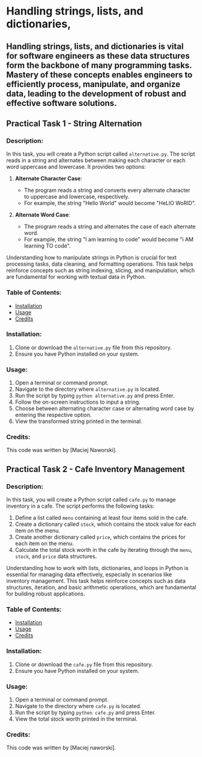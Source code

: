 # Handling strings, lists, and dictionaries,

  ## Handling strings, lists, and dictionaries is vital for software engineers as these data structures form the backbone of many programming tasks. Mastery of these concepts enables engineers to efficiently process, manipulate, and organize data, leading to the development of robust and effective software solutions.

  ## Practical Task 1 - String Alternation

### Description:
In this task, you will create a Python script called `alternative.py`. The script reads in a string and alternates between making each character or each word uppercase and lowercase. It provides two options:

1. **Alternate Character Case**:
   - The program reads a string and converts every alternate character to uppercase and lowercase, respectively.
   - For example, the string "Hello World" would become "HeLlO WoRlD".

2. **Alternate Word Case**:
   - The program reads a string and alternates the case of each alternate word.
   - For example, the string "I am learning to code" would become "i AM learning TO code".

Understanding how to manipulate strings in Python is crucial for text processing tasks, data cleaning, and formatting operations. This task helps reinforce concepts such as string indexing, slicing, and manipulation, which are fundamental for working with textual data in Python.

### Table of Contents:
- [Installation](#installation)
- [Usage](#usage)
- [Credits](#credits)

### Installation:
1. Clone or download the `alternative.py` file from this repository.
2. Ensure you have Python installed on your system.

### Usage:
1. Open a terminal or command prompt.
2. Navigate to the directory where `alternative.py` is located.
3. Run the script by typing `python alternative.py` and press Enter.
4. Follow the on-screen instructions to input a string.
5. Choose between alternating character case or alternating word case by entering the respective option.
6. View the transformed string printed in the terminal.

### Credits:
This code was written by [Maciej Naworski].


## Practical Task 2 - Cafe Inventory Management

### Description:
In this task, you will create a Python script called `cafe.py` to manage inventory in a cafe. The script performs the following tasks:

1. Define a list called `menu` containing at least four items sold in the cafe.
2. Create a dictionary called `stock`, which contains the stock value for each item on the menu.
3. Create another dictionary called `price`, which contains the prices for each item on the menu.
4. Calculate the total stock worth in the cafe by iterating through the `menu`, `stock`, and `price` data structures.

Understanding how to work with lists, dictionaries, and loops in Python is essential for managing data effectively, especially in scenarios like inventory management. This task helps reinforce concepts such as data structures, iteration, and basic arithmetic operations, which are fundamental for building robust applications.

### Table of Contents:
- [Installation](#installation)
- [Usage](#usage)
- [Credits](#credits)

### Installation:
1. Clone or download the `cafe.py` file from this repository.
2. Ensure you have Python installed on your system.

### Usage:
1. Open a terminal or command prompt.
2. Navigate to the directory where `cafe.py` is located.
3. Run the script by typing `python cafe.py` and press Enter.
4. View the total stock worth printed in the terminal.

### Credits:
This code was written by [Maciej naworski].
